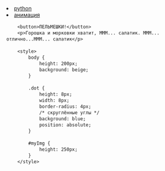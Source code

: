 <li><a href="https://pythontutor.com/render.html#mode=display/"> python </a></li>


<li><a href="https://jsitor.com/">анимация</a></li>



<html>

<head></head>

<body>
	<p style="text-align: center">

		<button>ПЕЛЬМЕШКИ!</button>
		<p>Горошка и морковки хватит, МММ... салатик. МММ... отлично...МММ... салатик</p>

		<style>
			body {
				height: 200px;
				background: beige;
			}

			.dot {
				height: 8px;
				width: 8px;
				border-radius: 4px;
				/* скруглённые углы */
				background: blue;
				position: absolute;
			}

			#myImg {
				height: 250px;
			}
		</style>



		

</p>
		<script>
			var cat = document.querySelector("img");
var angle = 0, lastTime = null;
function animate(time) {
if (lastTime != null)
angle += (time - lastTime) * 0.002;
lastTime = time;
cat.style.top = (Math.cos(angle) * 50      ) + "px";
cat.style.left = (Math.sin(angle) * 100) + "px";
requestAnimationFrame(animate);
}

var button = document.querySelector("button");
button.addEventListener("click", function() {
alert("OUCH!!!!");
});

document.getElementById('myImg').onclick = myFunction;

function myFunction() {
  alert('НЕ ТРОГАЙ МОИ ПЕЛЬМЕНИ!!!');
}
requestAnimationFrame(animate);
		</script>
		<script type="text/javascript">
		<script>

var button = document.querySelector("button");
button.addEventListener("click", function() {
alert("НЕ ТРОГАЙ МОИ ПЕЛЬМЕНИ!!!!");
});

document.getElementById('img').onclick = myFunction;



requestAnimationFrame(animate1);





		</script>
		<script type="text/javascript">



<li><a href="https://jsitor.com/">анимация</a></li>

		</script>
</body>
</html>








<html>

<head>

<meta http-equiv="Content-Type" content="text/html; charset=UTF-8">

<title>Трансформации</title>


<style>

body {
 font-family: Tahoma, Verdana, Geneva, sans-serif;
 margin: 6em 6em; font-weight: bold;
}

ul {
 list-style-type: none; padding: 0;
	margin: 0;
}

li { float: left; margin-right: 10px;
}

li:last-of-type {
 margin-right: 0;
}


a { display: block;
}


img { width: 200px; height: 150px; box-shadow: 2px 2px 2px rgba(0,0,0,.4);

transition: transform .3s ease-in-out; 
}


a:hover img {
	box-shadow: 6px 6px 6px rgba(0,0,0,.3);
}

a:hover #img1
 box-shadow: 6px 6px 6px rgba(0,0,0,.3);

}

a:hover #img2, a:focus #img2  {
	transform: scale(3.0 rotate(5deg);
}

a:hover #img3, a:focus #img3  {
	transform: scale(3.0) rotate(-7deg);
}

a:hover #img4, a:focus #img4  {
	transform: scale(3.0) rotate(2deg);
}


</style>


</head>



<body>


<ul>



  <li><a href=""><img src="jellyfish1.jpg" id="img2" alt=""></a></li>

  <li><a href=""><img src="bluejellyfish.jpg" id="img3" alt=""></a></li>

  <li><a href=""><img src="seadragon.jpg" id="img4"alt=""></a></li>
</ul>


</body>

</html>


                                    
